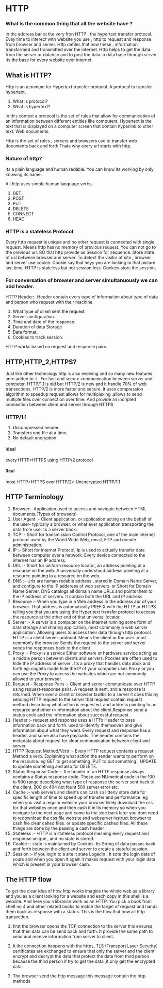 # HTTP


### What is the common thing that all the website have ?
In the address bar at the very fron HTTP , the hypertext transfer protocol.
Evey time to interect with website you use , http to request and response from browser and server.
Http defiles that how these , information transformed and transmitted over the internet.
Http helps to get the data from the server or databse and to post the data in data base through server.
Its the base for every website over internet. 


## What is HTTP?
Http is an acronium for Hypertext transfer protocol. 
A protocol to transfer hypertext. 

1. What is protocol?
2. What is hypertext?

In this context a protocol is the set of rules that allow for communication of an information between different entities like computers. 
Hypertext is the text that is displayed on a computer screen that contain hyperlink to other text. Web documents.


Http is the set of rules , servers and browsers use to transfer web documents back and forth.Thats why every url starts with http.



### Nature of http?

Its a plain language and human redable.
You can know its working by only knowing its name.

All http uses simple human language verbs.

 1. GET
 2. POST
 3. PUT
 4. DELETE
 5. CONNECT
 6. HEAD

### HTTP is a stateless Protocol

Every http request is unique and no other request is connected with single request.
Means http has no memory of previous request.
You can not go to the previous url.
SO that http provide us Session for sequence. 
Store state of usl between browser and server.
To detect the visitor of site , browser and server use cookie.
Cookie say that heyy you are looking to that picture last time.
HTTP is stateless but not session less.
Cookies store the session.

### For conversation of browser and server simultanuously we can add header.
HTTP Header:- Header contain every type of information about type of data and person who request with their machine.

1. What type of client sent the request.
2. Server configuration.
3. Time and date of the response.
4. Duration of data Storage
5. Data format.
6. Cookies to track session.

HTTP works based on request and response pairs.


## HTTP,HTTP_2,HTTPS?
Just like other technology http is also evolving and so many new features anre added to it . For fast and secure communication between server and computer.
HTTP/1.1 is old but HTTP/2 is new and it handle 70% of web transections.
HTTP/2 is more faster and secure. It uses compression algorithm to speedup request allows for multiplexing .allows to send multiple files over connection over time. And provide an incripted connection between client and server through HTTPS.




### HTTP/1.1


1. Uncompressed header.
2. Transfers one file at a time.
3. No default encryption.


#### Ideal

every HTTP>HTTPS using HTTP/2 protocol

#### Real

most HTTP>HTTPS over HTTP/2> Unencrypted HTTP/1.1




## HTTP Terminology


1. Browser:- Application used to access and navigate between HTML documents.(Types of browsers)
2. User Agent :- Client application. or application acting on the behalf of the user- typically a browser. or what ever application transporting the data from user to a server back.
3. TCP :- Short for transmission Control Protocol, one of the main internet protocol used by the World Wide Web, email, FTP and remote administration.
4. IP :- Short for internet Protocol, Ip is used to actually transfer data between computer over a network. Every device connected to the internet has an IP address.
5. URL :- Short for uniform resource locator, an address pointing at a resource on the web. A universaly understood address pointing at a resource pointing to a resource on the web.
6. DNS :- Urls are human redable address , stored in Domain Name Server, and configure to the IP adderess of  web servers. or Short for Domain Name Server, DNS catalogs all domain name URLs and points them to the IP address of servers. It contain both the URL and IP address.
7. Resource :- When you type in a Web address In the address abr of your browser. That address is automatically PREFIX with the HTTP or HTTPS telling you that you are using the Hyper text transfer protocol to access the resource  at the other end of that universal locator.
8. Server :- A server is a computer on the internet running some form of data storage and sharing application, most commonly a web server application. Allowing users to access their data through http protocol. HTTP is a client server protocol. Means the client or the user ,most commonly the browser Sends the request to the server and server sends the responses back to the client.
9. Proxy :- Proxy is a service Either software or hardware service acting as a middle person betwenn clients and servers. Pxoxies are offten used to hide the IP address of server . Its a proxy that handles data abck and forth eg: cognito mode hide the IP of your computer uses Proxy or you can use the Proxy to access the websites which are not commonly allowed to your browser.
10. Request - Response Pairs :- Client and server communicate over HTTP using request-response pairs. A request is sent, and a response is returned. When ever a client or browser tawlks to a server it does this by sending HTTP request to the server that request contain request method describing what action is requested. and address pointing to an resource and other r=information about the client.Response send a status code and the information about successful request.
11. Header :- request and response uses a HTTp Header to pass information back and forth. used to identify themselves and give information about what they want. Every request and response has a header. and some also have payloads. The header contains the metadata about request for clear communication between client and server.
12. HTTP Request Method/Verb :- Every HTTP request contains a request Method a verb. Explaining what action the sender wants to perform on the resource. eg GET to get something ,PUT to put something , UPDATE to update something and also for DELETE.
13. Status Response Code :- the header of an HTTP response always contains a Status response code. These are NUmerical code in the 100 to 500 range describing what type of response the server sent back to the client. 200 ok 404 not fount 500 server error etc.
14. Cache :- web servers and clients can cash so litterly store data for specific length of time to speed up of transfer and performance. eg when you visit a regular website your browser  likely download the css for that websites once and then cash it in its memory so when you nevigate to the next page and come to the side back later you dont need to redownload the css file website and webserver instruct browser to cash file clear cahed files. or update specific cashed files. All these things are done by the passing a cash header .
15. Stateless :- HTTP is a stateless protocol meaning every request and response unique , and no state is stored.
16. Cookie :- state is maintained by Cookies. Its String of data passes back and forth between the client and server to create a stateful session.
17. Session :- If you login to a site it state Logedin . It sote the login data of yours and when you open it again it makes request with your login data which is present in your browser cash. 



## The HTTP flow

To get the clear idea of how http works imagine the whole web as a library and you as a client looking for a website and each copy in this shell is a website. 
And here you a librarian work as an HTTP. You pick a book from shelf no 4 and other related books to match the target of request and hands them back  as response with a status.
This is the flow that how all http transection.

1. first the browser opens the TCP connection to the server this ensures that then data can be send back and forth. It provide the same path to send and receive information from server to client.

2. It the connection happens with the https, TLS (Transport Layer Security) certificates are exchanged to ensure that only the server and the client encrypt and decrypt the data that protect the data from third person because the third person if try to get the data ,it only get the encrypted data.
3. The browser send the http message this message contain the http methods 





















